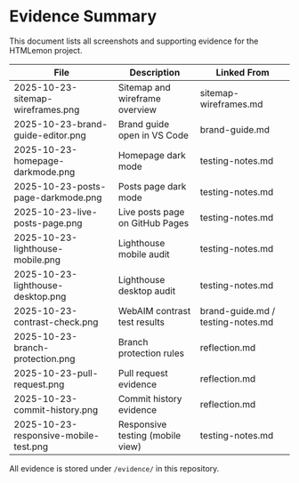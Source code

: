 # Evidence Summary

This document lists all screenshots and supporting evidence for the HTMLemon project.

| File | Description | Linked From |
|------|--------------|--------------|
| 2025-10-23-sitemap-wireframes.png | Sitemap and wireframe overview | sitemap-wireframes.md |
| 2025-10-23-brand-guide-editor.png | Brand guide open in VS Code | brand-guide.md |
| 2025-10-23-homepage-darkmode.png | Homepage dark mode | testing-notes.md |
| 2025-10-23-posts-page-darkmode.png | Posts page dark mode | testing-notes.md |
| 2025-10-23-live-posts-page.png | Live posts page on GitHub Pages | testing-notes.md |
| 2025-10-23-lighthouse-mobile.png | Lighthouse mobile audit | testing-notes.md |
| 2025-10-23-lighthouse-desktop.png | Lighthouse desktop audit | testing-notes.md |
| 2025-10-23-contrast-check.png | WebAIM contrast test results | brand-guide.md / testing-notes.md |
| 2025-10-23-branch-protection.png | Branch protection rules | reflection.md |
| 2025-10-23-pull-request.png | Pull request evidence | reflection.md |
| 2025-10-23-commit-history.png | Commit history evidence | reflection.md |
| 2025-10-23-responsive-mobile-test.png | Responsive testing (mobile view) | testing-notes.md |

All evidence is stored under `/evidence/` in this repository.